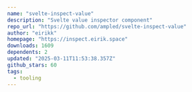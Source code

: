 ```yaml
---
name: "svelte-inspect-value"
description: "Svelte value inspector component"
repo_url: "https://github.com/ampled/svelte-inspect-value"
author: "eirikk"
homepage: "https://inspect.eirik.space"
downloads: 1609
dependents: 2
updated: "2025-03-11T11:53:38.357Z"
github_stars: 60
tags: 
  - tooling
---
```

